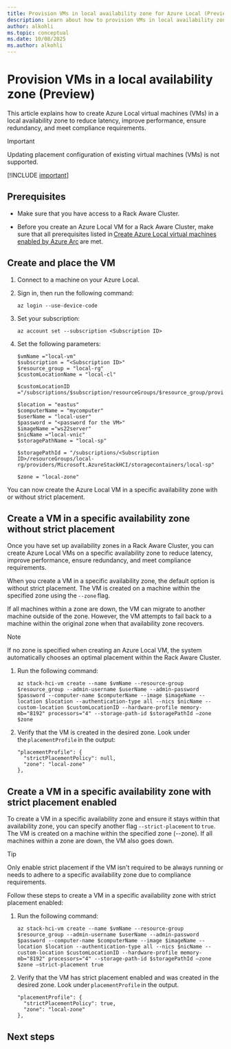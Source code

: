 ```yaml
---
title: Provision VMs in local availability zone for Azure Local (Preview)
description: Learn about how to provision VMs in local availability zone for Azure Local (Preview).
author: alkohli
ms.topic: conceptual
ms.date: 10/08/2025
ms.author: alkohli
---
```


# Provision VMs in a local availability zone (Preview)

This article explains how to create Azure Local virtual machines (VMs) in a local availability zone to reduce latency, improve performance, ensure redundancy, and meet compliance requirements.

> [!IMPORTANT]
> Updating placement configuration of existing virtual machines (VMs) is not supported.

[!INCLUDE [important](../includes/hci-preview.md)]

## Prerequisites

- Make sure that you have access to a Rack Aware Cluster.  

- Before you create an Azure Local VM for a Rack Aware Cluster, make sure that all prerequisites listed in [Create Azure Local virtual machines enabled by Azure Arc](../manage/create-arc-virtual-machines.md) are met.

## Create and place the VM

1. Connect to a machine on your Azure Local. 

1. Sign in, then run the following command:

    ```azurecli
    az login --use-device-code
    ```

1. Set your subscription:

    ```azurecli
    az account set --subscription <Subscription ID>
    ```

1. Set the following parameters:

    ```azurecli
    $vmName ="local-vm"  
    $subscription = “<Subscription ID>"  
    $resource_group = "local-rg"  
    $customLocationName = "local-cl"  

    $customLocationID ="/subscriptions/$subscription/resourceGroups/$resource_group/providers/Microsoft.ExtendedLocation/customLocations/$customLocationName"  

    $location = "eastus"  
    $computerName = "mycomputer"  
    $userName = "local-user"  
    $password = "<password for the VM>"  
    $imageName ="ws22server"  
    $nicName ="local-vnic"   
    $storagePathName = "local-sp"   

    $storagePathId = "/subscriptions/<Subscription ID>/resourceGroups/local-rg/providers/Microsoft.AzureStackHCI/storagecontainers/local-sp"  

    $zone = "local-zone"
    ```

You can now create the Azure Local VM in a specific availability zone with or without strict placement.

## Create a VM in a specific availability zone without strict placement

Once you have set up availability zones in a Rack Aware Cluster, you can create Azure Local VMs on a specific availability zone to reduce latency, improve performance, ensure redundancy, and meet compliance requirements.

When you create a VM in a specific availability zone, the default option is without strict placement. The VM is created on a machine within the specified zone using the `--zone` flag.

If all machines within a zone are down, the VM can migrate to another machine outside of the zone. However, the VM attempts to fail back to a machine within the original zone when that availability zone recovers. 

> [!NOTE]
> If no zone is specified when creating an Azure Local VM, the system automatically chooses an optimal placement within the Rack Aware Cluster.

1. Run the following command:

    ```azurecli
    az stack-hci-vm create --name $vmName --resource-group $resource_group --admin-username $userName --admin-password $password --computer-name $computerName --image $imageName --location $location --authentication-type all --nics $nicName --custom-location $customLocationID --hardware-profile memory-mb="8192" processors="4" --storage-path-id $storagePathId –zone $zone
    ```

1. Verify that the VM is created in the desired zone. Look under the `placementProfile` in the output:

    ```azurecli
    "placementProfile": {  
      "strictPlacementPolicy": null,  
      "zone": "local-zone"  
    },
    ```

## Create a VM in a specific availability zone with strict placement enabled

To create a VM in a specific availability zone and ensure it stays within that availability zone, you can specify another flag `--strict-placement` to `true`. The VM is created on a machine within the specified zone (--zone). If all machines within a zone are down, the VM also goes down. 

> [!TIP]
> Only enable strict placement if the VM isn't required to be always running or needs to adhere to a specific availability zone due to compliance requirements.

Follow these steps to create a VM in a specific availability zone with strict placement enabled:

1. Run the following command:

    ```azurecli
    az stack-hci-vm create --name $vmName --resource-group $resource_group --admin-username $userName --admin-password $password --computer-name $computerName --image $imageName --location $location --authentication-type all --nics $nicName --custom-location $customLocationID --hardware-profile memory-mb="8192" processors="4" --storage-path-id $storagePathId –zone $zone –strict-placement true 
    ```

1. Verify that the VM has strict placement enabled and was created in the desired zone. Look under `placementProfile` in the output.

    ```azurecli
    "placementProfile": {  
      "strictPlacementPolicy": true,  
      "zone": "local-zone"  
    }, 
    ```
## Next steps